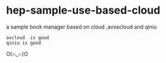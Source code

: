 hep-sample-use-based-cloud
==========================

a sample book manager based on cloud ,avoscloud and qiniu

>
	avcloud  is good
	qiniu is good

O(∩_∩)O